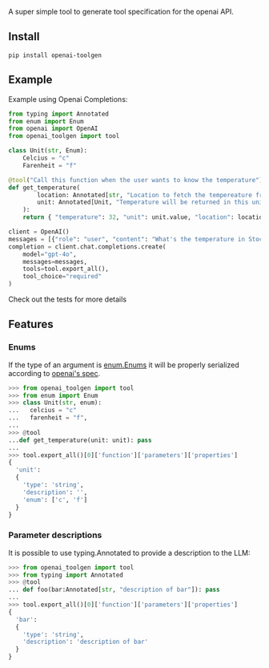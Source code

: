 A super simple tool to generate tool specification for the openai API.

## Install
`pip install openai-toolgen`

## Example
Example using Openai Completions:

```python
from typing import Annotated
from enum import Enum
from openai import OpenAI
from openai_toolgen import tool

class Unit(str, Enum):
    Celcius = "c"
    Farenheit = "f"

@tool("Call this function when the user wants to know the temperature")
def get_temperature(
        location: Annotated[str, "Location to fetch the tempereature from"],
        unit: Annotated[Unit, "Temperature will be returned in this unit"] = Unit.Celcius
    ):
    return { "temperature": 32, "unit": unit.value, "location": location }

client = OpenAI()
messages = [{"role": "user", "content": "What's the temperature in Stockholm today?"}]
completion = client.chat.completions.create(
    model="gpt-4o",
    messages=messages,
    tools=tool.export_all(),
    tool_choice="required"
)
```
Check out the tests for more details

## Features

### Enums
If the type of an argument is [enum.Enums](https://docs.python.org/3/library/enum.html#enum.Enum) it will be properly serialized according to [openai's spec](https://platform.openai.com/docs/api-reference/chat/create).
```python
>>> from openai_toolgen import tool
>>> from enum import Enum
>>> class Unit(str, enum):
...   celcius = "c"
...   farenheit = "f",
...
>>> @tool
...def get_temperature(unit: unit): pass
...
>>> tool.export_all()[0]['function']['parameters']['properties']
{
  'unit':
  {
    'type': 'string',
    'description': '',
    'enum': ['c', 'f']
  }
}
```

### Parameter descriptions
It is possible to use typing.Annotated to provide a description to the LLM:
```python
>>> from openai_toolgen import tool
>>> from typing import Annotated
>>> @tool
... def foo(bar:Annotated[str, "description of bar"]): pass
...
>>> tool.export_all()[0]['function']['parameters']['properties']
{
  'bar':
  {
    'type': 'string',
    'description': 'description of bar'
  }
}
```
